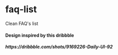 # faq-list
Clean FAQ's list


<h4> Design inspired by this dribbble</h4>
<h5>https://dribbble.com/shots/9169226-Daily-UI-92</h5>
